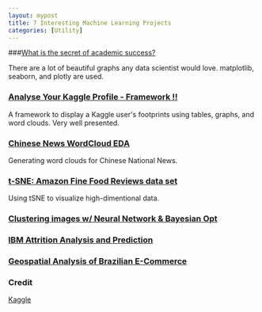 ```yaml
---
layout: mypost
title: 7 Interesting Machine Learning Projects
categories: [Utility]
---
```


###[What is the secret of academic success?](https://www.kaggle.com/hely333/what-is-the-secret-of-academic-success?utm_medium=email&utm_source=mailchimp&utm_campaign=datanotes-20181018)

There are a lot of beautiful graphs any data scientist would love. matplotlib, seaborn, and plotly are used. 

### [Analyse Your Kaggle Profile - Framework !!](https://www.kaggle.com/shivamb/analyse-your-kaggle-profile-framework?utm_medium=email&utm_source=mailchimp&utm_campaign=datanotes-20181018)

A framework to display a Kaggle user's footprints using tables, graphs, and word clouds. Very well presented. 

### [Chinese News WordCloud EDA](https://www.kaggle.com/johnfarrell/chinese-news-wordcloud-eda?utm_medium=email&utm_source=mailchimp&utm_campaign=datanotes-20181018)

Generating word clouds for Chinese National News. 

### [t-SNE: Amazon Fine Food Reviews data set](https://www.kaggle.com/jitendras/t-sne-amazon-fine-food-reviews-data-set?utm_medium=email&utm_source=mailchimp&utm_campaign=datanotes-20181018)

Using tSNE to visualize high-dimentional data. 

### [Clustering images w/ Neural Network & Bayesian Opt](https://www.kaggle.com/thebrownviking20/clustering-images-w-neural-network-bayesian-opt?utm_medium=email&utm_source=mailchimp&utm_campaign=datanotes-20181018)

### [IBM Attrition Analysis and Prediction](https://www.kaggle.com/vincentlugat/ibm-attrition-analysis-and-prediction?utm_medium=email&utm_source=mailchimp&utm_campaign=datanotes-20181018)

### [Geospatial Analysis of Brazilian E-Commerce](https://www.kaggle.com/andresionek/geospatial-analysis-of-brazilian-e-commerce?utm_medium=email&utm_source=mailchimp&utm_campaign=datanotes-20181018)




### Credit

[Kaggle](https://www.kaggle.com)
